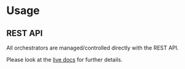 # Usage

## REST API

All orchestrators are managed/controlled directly with the REST API.

Please look at the [live docs](http://peon-project.za.cloudlet.cloud:8080) for further details.
